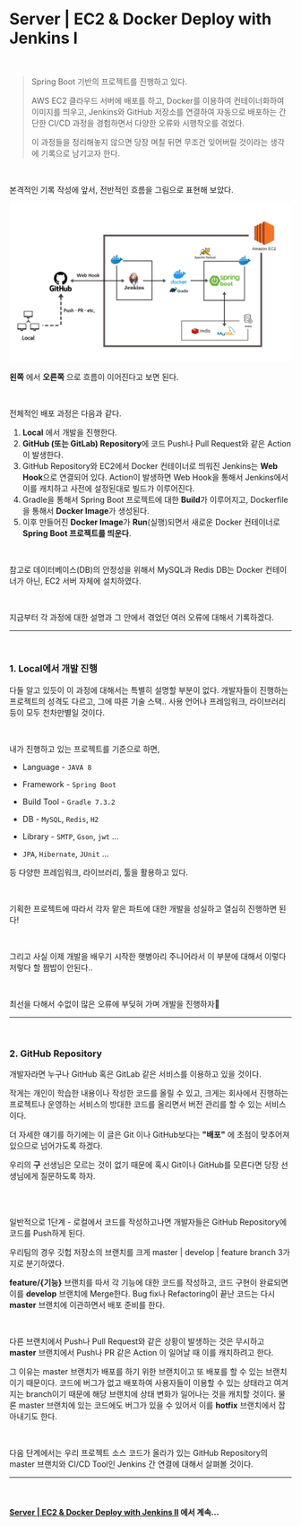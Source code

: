 # Server | EC2 & Docker Deploy with Jenkins Ⅰ

<br>

> Spring Boot 기반의 프로젝트를 진행하고 있다. 
>
> AWS EC2 클라우드 서버에 배포를 하고, Docker를 이용하여 컨테이너화하여 이미지를 띄우고, Jenkins와 GitHub 저장소를 연결하여 자동으로 배포하는 간단한 CI/CD 과정을 경험하면서 다양한 오류와 시행착오를 겪었다.
>
> 이 과정들을 정리해놓지 않으면 당장 며칠 뒤면 무조건 잊어버릴 것이라는 생각에 기록으로 남기고자 한다.

<br>

본격적인 기록 작성에 앞서, 전반적인 흐름을 그림으로 표현해 보았다.

![ec2_docker_jenkins_deploy](server_ec2_docker_jenkins_deploy_1.assets/ec2_docker_jenkins_deploy.jpg)

**왼쪽** 에서 **오른쪽** 으로 흐름이 이어진다고 보면 된다.

<br>

전체적인 배포 과정은 다음과 같다.

1. **Local** 에서 개발을 진행한다.
2. **GitHub (또는 GitLab) Repository**에 코드 Push나 Pull Request와 같은 Action이 발생한다.
3. GitHub Repository와 EC2에서 Docker 컨테이너로 띄워진 Jenkins는 **Web Hook**으로 연결되어 있다. Action이 발생하면 Web Hook을 통해서 Jenkins에서 이를 캐치하고 사전에 설정된대로 빌드가 이루어진다.
4. Gradle을 통해서 Spring Boot 프로젝트에 대한 **Build**가 이루어지고, Dockerfile을 통해서 **Docker Image**가 생성된다.
5. 이후 만들어진 **Docker Image**가 **Run**(실행)되면서 새로운 Docker 컨테이너로 **Spring Boot 프로젝트를 띄운다**.

<br>

참고로 데이터베이스(DB)의 안정성을 위해서 MySQL과 Redis DB는 Docker 컨테이너가 아닌, EC2 서버 자체에 설치하였다.

<br>

지금부터 각 과정에 대한 설명과 그 안에서 겪었던 여러 오류에 대해서 기록하겠다.

***

<br>

### 1. Local에서 개발 진행

다들 알고 있듯이 이 과정에 대해서는 특별히 설명할 부분이 없다. 개발자들이 진행하는 프로젝트의 성격도 다르고, 그에 따른 기술 스택.. 사용 언어나 프레임워크, 라이브러리 등이 모두 천차만별일 것이다.

<br>

내가 진행하고 있는 프로젝트를 기준으로 하면,

- Language - `JAVA 8`
- Framework - `Spring Boot`
- Build Tool - `Gradle 7.3.2`

- DB - `MySQL`, `Redis`, `H2`
- Library - `SMTP`, `Gson`, `jwt` ...
- `JPA`, `Hibernate`, `JUnit` ...

등 다양한 프레임워크, 라이브러리, 툴을 활용하고 있다.

<br>

기획한 프로젝트에 따라서 각자 맡은 파트에 대한 개발을 성실하고 열심히 진행하면 된다!

<br>

그리고 사실 이제 개발을 배우기 시작한 햇병아리 주니어라서 이 부분에 대해서 이렇다 저렇다 할 짬밥이 안된다..

<br>

최선을 다해서 수없이 많은 오류에 부딪혀 가며 개발을 진행하자💪

***

<br>

### 2. GitHub Repository

개발자라면 누구나 GitHub 혹은 GitLab 같은 서비스를 이용하고 있을 것이다.

작게는 개인이 학습한 내용이나 작성한 코드를 올릴 수 있고, 크게는 회사에서 진행하는 프로젝트나 운영하는 서비스의 방대한 코드를 올리면서 버전 관리를 할 수 있는 서비스이다.

더 자세한 얘기를 하기에는 이 글은 Git 이나 GitHub보다는 **"배포"** 에 초점이 맞추어져 있으므로 넘어가도록 하겠다.

우리의 **구** 선생님은 모르는 것이 없기 때문에 혹시 Git이나 GitHub를 모른다면 당장 선생님에게 질문하도록 하자.

<br>

<br>

일반적으로 1단계 - 로컬에서 코드를 작성하고나면 개발자들은 GitHub Repository에 코드를 Push하게 된다.

우리팀의 경우 깃헙 저장소의 브랜치를 크게 master | develop | feature branch 3가지로 분기하였다. 

**feature/{기능}** 브랜치를 따서 각 기능에 대한 코드를 작성하고, 코드 구현이 완료되면 이를 **develop** 브랜치에 Merge한다. Bug fix나 Refactoring이 끝난 코드는 다시 **master** 브랜치에 이관하면서 배포 준비를 한다.

<br>

다른 브랜치에서 Push나 Pull Request와 같은 상황이 발생하는 것은 무시하고 **master** 브랜치에서 Push나 PR 같은 Action 이 일어날 때 이를 캐치하려고 한다.

그 이유는 master 브랜치가 배포를 하기 위한 브랜치이고 또 배포를 할 수 있는 브랜치이기 때문이다. 코드에 버그가 없고 배포하여 사용자들이 이용할 수 있는 상태라고 여겨지는 branch이기 때문에 해당 브랜치에 상태 변화가 일어나는 것을 캐치할 것이다. 물론 master 브랜치에 있는 코드에도 버그가 있을 수 있어서 이를 **hotfix** 브랜치에서 잡아내기도 한다.

<br>

다음 단계에서는 우리 프로젝트 소스 코드가 올라가 있는 GitHub Repository의 master 브랜치와 CI/CD Tool인 Jenkins 간 연결에 대해서 살펴볼 것이다.

***

<br>

#### [Server | EC2 & Docker Deploy with Jenkins Ⅱ](./server_ec2_docker_jenkins_deploy_2.md) 에서 계속...

